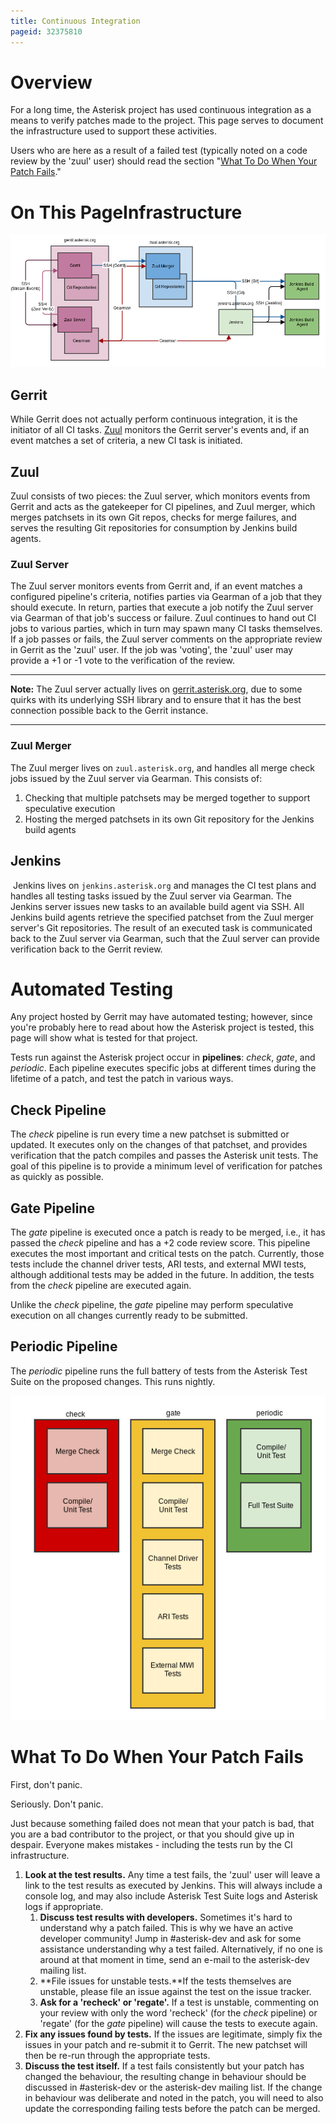 ```yaml
---
title: Continuous Integration
pageid: 32375810
---
```


Overview
========

For a long time, the Asterisk project has used continuous integration as a means to verify patches made to the project. This page serves to document the infrastructure used to support these activities.

Users who are here as a result of a failed test (typically noted on a code review by the 'zuul' user) should read the section "[What To Do When Your Patch Fails](#fixing_patch)."

On This PageInfrastructure
==============

![](Gerrit-Zuul-Jenkins.png)

Gerrit
------

While Gerrit does not actually perform continuous integration, it is the initiator of all CI tasks. [Zuul](#zuul) monitors the Gerrit server's events and, if an event matches a set of criteria, a new CI task is initiated.


Zuul
-----

Zuul consists of two pieces: the Zuul server, which monitors events from Gerrit and acts as the gatekeeper for CI pipelines, and Zuul merger, which merges patchsets in its own Git repos, checks for merge failures, and serves the resulting Git repositories for consumption by Jenkins build agents.

### Zuul Server

The Zuul server monitors events from Gerrit and, if an event matches a configured pipeline's criteria, notifies parties via Gearman of a job that they should execute. In return, parties that execute a job notify the Zuul server via Gearman of that job's success or failure. Zuul continues to hand out CI jobs to various parties, which in turn may spawn many CI tasks themselves. If a job passes or fails, the Zuul server comments on the appropriate review in Gerrit as the 'zuul' user. If the job was 'voting', the 'zuul' user may provide a +1 or -1 vote to the verification of the review.




---

**Note:**  The Zuul server actually lives on [gerrit.asterisk.org](https://gerrit.asterisk.org), due to some quirks with its underlying SSH library and to ensure that it has the best connection possible back to the Gerrit instance.

  



---


### Zuul Merger

The Zuul merger lives on `zuul.asterisk.org`, and handles all merge check jobs issued by the Zuul server via Gearman. This consists of:

1. Checking that multiple patchsets may be merged together to support speculative execution
2. Hosting the merged patchsets in its own Git repository for the Jenkins build agents

Jenkins
-------

 Jenkins lives on `jenkins.asterisk.org` and manages the CI test plans and handles all testing tasks issued by the Zuul server via Gearman. The Jenkins server issues new tasks to an available build agent via SSH. All Jenkins build agents retrieve the specified patchset from the Zuul merger server's Git repositories. The result of an executed task is communicated back to the Zuul server via Gearman, such that the Zuul server can provide verification back to the Gerrit review.

Automated Testing
=================

Any project hosted by Gerrit may have automated testing; however, since you're probably here to read about how the Asterisk project is tested, this page will show what is tested for that project.

Tests run against the Asterisk project occur in **pipelines**: *check*, *gate*, and *periodic*. Each pipeline executes specific jobs at different times during the lifetime of a patch, and test the patch in various ways.

Check Pipeline
--------------

The *check* pipeline is run every time a new patchset is submitted or updated. It executes only on the changes of that patchset, and provides verification that the patch compiles and passes the Asterisk unit tests. The goal of this pipeline is to provide a minimum level of verification for patches as quickly as possible.

Gate Pipeline
-------------

The *gate* pipeline is executed once a patch is ready to be merged, i.e., it has passed the *check* pipeline and has a +2 code review score. This pipeline executes the most important and critical tests on the patch. Currently, those tests include the channel driver tests, ARI tests, and external MWI tests, although additional tests may be added in the future. In addition, the tests from the *check* pipeline are executed again.

Unlike the *check* pipeline, the *gate* pipeline may perform speculative execution on all changes currently ready to be submitted.

Periodic Pipeline
-----------------

The *periodic* pipeline runs the full battery of tests from the Asterisk Test Suite on the proposed changes. This runs nightly.

![](Testing-Pipelines.png)


What To Do When Your Patch Fails
=================================

First, don't panic.

Seriously. Don't panic.

Just because something failed does not mean that your patch is bad, that you are a bad contributor to the project, or that you should give up in despair. Everyone makes mistakes - including the tests run by the CI infrastructure.

1. **Look at the test results.** Any time a test fails, the 'zuul' user will leave a link to the test results as executed by Jenkins. This will always include a console log, and may also include Asterisk Test Suite logs and Asterisk logs if appropriate.
	1. **Discuss test results with developers.** Sometimes it's hard to understand why a patch failed. This is why we have an active developer community! Jump in #asterisk-dev and ask for some assistance understanding why a test failed. Alternatively, if no one is around at that moment in time, send an e-mail to the asterisk-dev mailing list.
	2. **File issues for unstable tests.**If the tests themselves are unstable, please file an issue against the test on the issue tracker.
	3. **Ask for a 'recheck' or 'regate'.** If a test is unstable, commenting on your review with only the word 'recheck' (for the *check* pipeline) or 'regate' (for the *gate* pipeline) will cause the tests to execute again.
2. **Fix any issues found by tests.** If the issues are legitimate, simply fix the issues in your patch and re-submit it to Gerrit. The new patchset will then be re-run through the appropriate tests.
3. **Discuss the test itself.** If a test fails consistently but your patch has changed the behaviour, the resulting change in behaviour should be discussed in #asterisk-dev or the asterisk-dev mailing list. If the change in behaviour was deliberate and noted in the patch, you will need to also update the corresponding failing tests before the patch can be merged.
